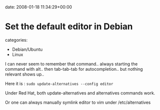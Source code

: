 


date: 2008-01-18 11:34:29+00:00


# Set the default editor in Debian

categories:
- Debian/Ubuntu
- Linux


I can never seem to remember that command.. always starting the command with alt.. then tab-tab-tab for autocompletion.. but nothing relevant shows up..

Here it is :
`sudo update-alternatives --config editor`

Under Red Hat, both update-alternatives and alternatives commands work.

Or one can always manually symlink editor to vim under /etc/alternatives
